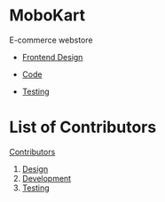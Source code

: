 # MoboKart

E-commerce webstore

- [Frontend Design](./designs/)

- [Code](https://github.com/Sayyed-Salman/mobokart-app)

- [Testing](./testing/)

# List of Contributors

[Contributors](./contributors.md)
1. [Design](./designs/)
2. [Development](./development/required-resources.md)
3. [Testing]()
